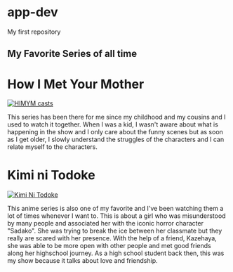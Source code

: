 # app-dev
My first repository

**My Favorite Series of all time**
---
# How I Met Your Mother 
[![HIMYM casts](/assets/images/ "how i met")](https://s4.scoopwhoop.com/anj/jfhkjhkl/634104066.jpg)

This series has been there for me since my childhood and my cousins and I used to watch it together. When I was a kid, I wasn't aware about what is happening in the show and I only care about the funny scenes but as soon as I get older, I slowly understand the struggles of the characters and I can relate myself to the characters.

# Kimi ni Todoke
[![Kimi Ni Todoke](/assets/images/ "frommetoyou")](https://somoskudasai.com/wp-content/uploads/2017/07/Kimi-ni-todoke.jpg)

This anime series is also one of my favorite and I've been watching them a lot of times whenever I want to. This is about a girl who was misunderstood by many people and associated her with the iconic horror character "Sadako". She was trying to break the ice between her classmate but they really are scared with her presence. With the help of a friend, Kazehaya, she was able to be more open with other people and met good friends along her highschool journey. As a high school student back then, this was my show because it talks about love and friendship.



